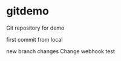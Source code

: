 # gitdemo
Git repository for demo

first commit from local


new branch changes
Change webhook
test 